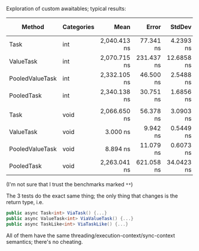 Exploration of custom awaitables; typical results:

|          Method | Categories |         Mean |      Error |     StdDev |  Gen 0 |  Gen 1 | Gen 2 | Allocated |
|---------------- |----------- |-------------:|-----------:|-----------:|-------:|-------:|------:|----------:|
|            Task |        int | 2,040.413 ns |  77.341 ns |  4.2393 ns | 0.0352 |      - |     - |     120 B |
|       ValueTask |        int | 2,070.715 ns | 231.437 ns | 12.6858 ns | 0.0391 |      - |     - |     128 B |
| PooledValueTask |        int | 2,332.105 ns |  46.500 ns |  2.5488 ns |      - |      - |     - |         - |
|      PooledTask |        int | 2,340.138 ns |  30.751 ns |  1.6856 ns | 0.0273 |      - |     - |      96 B |
|                 |            |              |            |            |        |        |       |           |
|            Task |       void | 2,066.650 ns |  56.378 ns |  3.0903 ns | 0.0352 |      - |     - |     112 B |
|       ValueTask |       void |     3.000 ns |   9.942 ns |  0.5449 ns | 0.0001 | 0.0000 |     - |       1 B | **
| PooledValueTask |       void |     8.894 ns |  11.079 ns |  0.6073 ns | 0.0001 | 0.0000 |     - |       1 B | **
|      PooledTask |       void | 2,263.041 ns | 621.058 ns | 34.0423 ns | 0.0273 |      - |     - |      96 B |

(I'm not sure that I trust the benchmarks marked `**`)

The 3 tests do the exact same thing; the only thing that changes is the return type, i.e.

``` c#
public async Task<int> ViaTask() {...}
public async ValueTask<int> ViaValueTask() {...}
public async TaskLike<int> ViaTaskLike() {...}
```

All of them have the same threading/execution-context/sync-context semantics; there's no cheating.